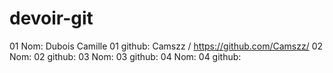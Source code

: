 # devoir-git
01 Nom: Dubois Camille
01 github: Camszz / https://github.com/Camszz/
02 Nom:
02 github:
03 Nom:
03 github:
04 Nom:
04 github: